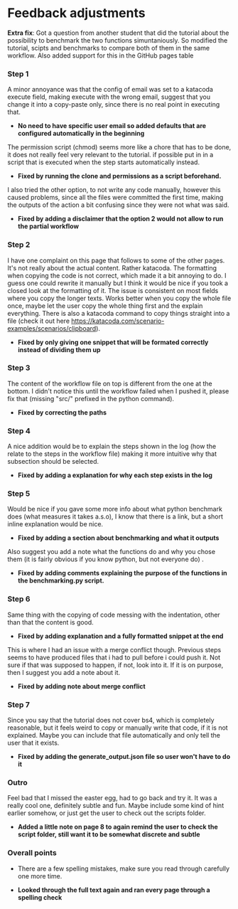 # Feedback adjustments

 **Extra fix**: Got a question from another student that did the tutorial about the possibility to benchmark the two functions simuntaniously. So modified the tutorial, scipts and benchmarks to compare both of them in the same workflow. Also added support for this in the GitHub pages table

### Step 1

A minor annoyance was that the config of email was set to a katacoda execute field, making execute with the wrong email, suggest that you change it into a copy-paste only, since there is no real point in executing that.
* **No need to have specific user email so added defaults that are configured automatically in the beginning**

The permission script (chmod) seems more like a chore that has to be done, it does not really feel very relevant to the tutorial. if possible put in in a script that is executed when the step starts automatically instead.

* **Fixed by running the clone and permissions as a script beforehand.**

I also tried the other option, to not write any code manually, however this caused problems, since all the files were committed the first time, making the outputs of the action a bit confusing since they were not what was said.

* **Fixed by adding a disclaimer that the option 2 would not allow to run the partial workflow**

### Step 2
I have one complaint on this page that follows to some of the other pages. It's not really about the actual content. Rather katacoda. The formatting when copying the code is not correct, which made it a bit annoying to do. I guess one could rewrite it manually but I think it would be nice if you took a closed look at the formatting of it. The issue is consistent on most fields where you copy the longer texts. Works better when you copy the whole file once, maybe let the user copy the whole thing first and the explain everything. There is also a katacoda command to copy things straight into a file (check it out here https://katacoda.com/scenario-examples/scenarios/clipboard).

* **Fixed by only giving one snippet that will be formated correctly instead of dividing them up** 

### Step 3
The content of the workflow file on top is different from the one at the bottom. I didn't notice this until the workflow failed when I pushed it, please fix that (missing "src/" prefixed in the python command).

* **Fixed by correcting the paths**

### Step 4
A nice addition would be to explain the steps shown in the log (how the relate to the steps in the workflow file) making it more intuitive why that subsection should be selected.

* **Fixed by adding a explanation for why each step exists in the log**

### Step 5
Would be nice if you gave some more info about what python benchmark does (what measures it takes a.s.o), I know that there is a link, but a short inline explanation would be nice. 

* **Fixed by adding a section about benchmarking and what it outputs**

Also suggest you add a note what the functions do and why you chose them (it is fairly obvious if you know python, but not everyone do) .

* **Fixed by adding comments explaining the purpose of the functions in the benchmarking.py script.**

### Step 6
Same thing with the copying of code messing with the indentation, other than that the content is good. 

* **Fixed by adding explanation and a fully formatted snippet at the end**

This is where I had an issue with a merge conflict though. Previous steps seems to have produced files that i had to pull before i could push it. Not sure if that was supposed to happen, if not, look into it. If it is on purpose, then I suggest you add a note about it.

* **Fixed by adding note about merge conflict**

### Step 7
Since you say that the tutorial does not cover bs4, which is completely reasonable, but it feels weird to copy or manually write that code, if it is not explained. Maybe you can include that file automatically and only tell the user that it exists.

* **Fixed by adding the generate_output.json file so user won't have to do it**

### Outro
Feel bad that I missed the easter egg, had to go back and try it. It was a really cool one, definitely subtle and fun. Maybe include some kind of hint earlier somehow, or just get the user to check out the scripts folder.

* **Added a little note on page 8 to again remind the user to check the script folder, still want it to be somewhat discrete and subtle**

### Overall points
- There are a few spelling mistakes, make sure you read through carefully one more time.

* **Looked through the full text again and ran every page through a spelling check**
